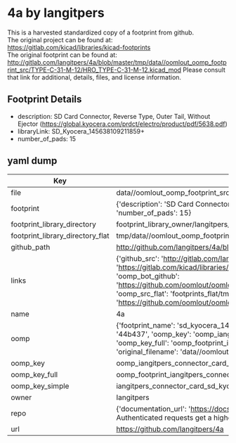 # 4a by Iangitpers  
This is a harvested standardized copy of a footprint from github.  
The original project can be found at:  
https://gitlab.com/kicad/libraries/kicad-footprints  
The original footprint can be found at:
http://gitlab.com/Iangitpers/4a/blob/master/tmp/data//oomlout_oomp_footprint_src/TYPE-C-31-M-12/HRO_TYPE-C-31-M-12.kicad_mod
Please consult that link for additional, details, files, and license information.  
## Footprint Details
* description: SD Card Connector, Reverse Type, Outer Tail, Without Ejector (https://global.kyocera.com/prdct/electro/product/pdf/5638.pdf)  
* libraryLink: SD_Kyocera_145638109211859+  
* number_of_pads: 15  
## yaml dump  
| Key | Value |  
| --- | --- |  
| file | data//oomlout_oomp_footprint_src/4a/Connector_Card.pretty/SD_Kyocera_145638109211859+.kicad_mod |  
| footprint | {'description': 'SD Card Connector, Reverse Type, Outer Tail, Without Ejector (https://global.kyocera.com/prdct/electro/product/pdf/5638.pdf)', 'libraryLink': 'SD_Kyocera_145638109211859+', 'number_of_pads': 15} |  
| footprint_library_directory | footprint_library_owner/Iangitpers_4a |  
| footprint_library_directory_flat | tmp/data//oomlout_oomp_footprint_src/footprints_flat/iangitpers_connector_card_sd_kyocera_145638109211859_/working |  
| github_path | http://github.com/Iangitpers/4a/blob/master/tmp/data//oomlout_oomp_footprint_src/Connector_Card.pretty/SD_Kyocera_145638109211859+.kicad_mod |  
| links | {'github_src': 'http://gitlab.com/Iangitpers/4a/blob/master/tmp/data//oomlout_oomp_footprint_src/TYPE-C-31-M-12/HRO_TYPE-C-31-M-12.kicad_mod', 'github_src_repo': 'https://gitlab.com/kicad/libraries/kicad-footprints', 'oomp_bot': 'tmp/data//oomlout_oomp_footprint_src/footprints/iangitpers_connector_card_sd_kyocera_145638109211859_/working', 'oomp_bot_github': 'https://github.com/oomlout/oomlout_oomp_footprint_bot/tree/main/tmp/data//oomlout_oomp_footprint_src/footprints/iangitpers_connector_card_sd_kyocera_145638109211859_/working', 'oomp_src_flat': 'footprints_flat/tmp/data//oomlout_oomp_footprint_src/footprints_flat/iangitpers_connector_card_sd_kyocera_145638109211859_/working', 'oomp_src_flat_github': 'https://github.com/oomlout/oomlout_oomp_footprint_src/tree/main/tmp/data//oomlout_oomp_footprint_src/footprints_flat/iangitpers_connector_card_sd_kyocera_145638109211859_/working'} |  
| name | 4a |  
| oomp | {'footprint_name': 'sd_kyocera_145638109211859_', 'library_name': 'connector_card', 'md5': '44b437546bb54053b1c9d054eab736f7', 'md5_10': '44b437546b', 'md5_5': '44b43', 'md5_6': '44b437', 'oomp_key': 'oomp_iangitpers_connector_card_sd_kyocera_145638109211859_', 'oomp_key_extra': 'oomp_footprint_iangitpers_connector_card_sd_kyocera_145638109211859_', 'oomp_key_full': 'oomp_footprint_iangitpers_connector_card_sd_kyocera_145638109211859__44b437', 'oomp_key_simple': 'iangitpers_connector_card_sd_kyocera_145638109211859_', 'original_filename': 'data//oomlout_oomp_footprint_src/4a/Connector_Card.pretty/SD_Kyocera_145638109211859+.kicad_mod', 'owner_name': 'iangitpers'} |  
| oomp_key | oomp_iangitpers_connector_card_sd_kyocera_145638109211859_ |  
| oomp_key_full | oomp_footprint_iangitpers_connector_card_sd_kyocera_145638109211859_ |  
| oomp_key_simple | iangitpers_connector_card_sd_kyocera_145638109211859_ |  
| owner | Iangitpers |  
| repo | {'documentation_url': 'https://docs.github.com/rest/overview/resources-in-the-rest-api#rate-limiting', 'message': "API rate limit exceeded for 84.66.142.224. (But here's the good news: Authenticated requests get a higher rate limit. Check out the documentation for more details.)"} |  
| url | https://github.com/Iangitpers/4a |  

